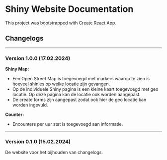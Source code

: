 # Shiny Website Documentation

This project was bootstrapped with [Create React App](https://github.com/facebook/create-react-app).

## Changelogs

---

### Version 1.0.0 (17.02.2024)

**Shiny Map:**
  - Een Open Street Map is toegevoegd met markers waarop te zien is hoeveel shinies op welke locatie zijn gevangen.
  - Op de individuele Shiny pagina is een kleine kaart toegevoegd met geo locatie. Op deze pagina kan de locatie ook worden aangepast.
  - De create forms zijn aangepast zodat ook hier de geo locatie kan worden ingevuld.

**Counter:**
  - Encounters per uur stat is toegevoegd aan informatie.

---

### Version 0.1.0 (15.02.2024)

De website voor het bijhouden van changelogs. 